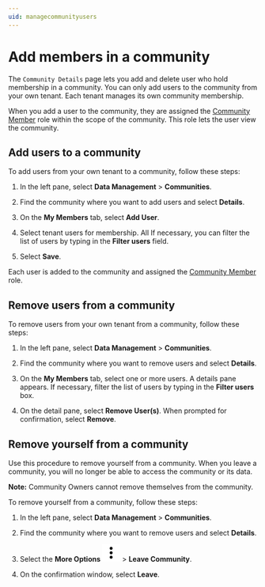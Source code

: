 ```yaml
---
uid: managecommunityusers
---
```


# Add members in a community

The `Community Details` page lets you add and delete user who hold membership in a community. You can only add users to the community from your own tenant. Each tenant manages its own community membership.

When you add a user to the community, they are assigned the [Community Member](xref:ccRoles#community-member-role-preview) role within the scope of the community. This role lets the user view the community.

## Add users to a community

To add users from your own tenant to a community, follow these steps:

1. In the left pane, select **Data Management** > **Communities**.

1. Find the community where you want to add users and select **Details**.

1. On the **My Members** tab, select **Add User**.

1. Select tenant users for membership. All If necessary, you can filter the list of users by typing in the **Filter users** field.

1. Select **Save**.

Each user is added to the community and assigned the [Community Member](xref:ccRoles#community-member-role-preview) role.

## Remove users from a community

To remove users from your own tenant from a community, follow these steps:

1. In the left pane, select **Data Management** > **Communities**.

1. Find the community where you want to remove users and select **Details**.

1. On the **My Members** tab, select one or more users. A details pane appears. If necessary, filter the list of users by typing in the **Filter users** box.

1. On the detail pane, select **Remove User(s)**. When prompted for confirmation, select **Remove**.

## Remove yourself from a community

Use this procedure to remove yourself from a community. When you leave a community, you will no longer be able to access the community or its data.

**Note:** Community Owners cannot remove themselves from the community.

To remove yourself from a community, follow these steps:

1. In the left pane, select **Data Management** > **Communities**.

1. Find the community where you want to remove users and select **Details**.

1. Select the **More Options** ![More Options](../_icons/dots-vertical.svg) > **Leave Community**.

1. On the confirmation window, select **Leave**.
